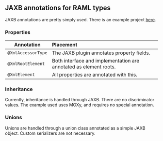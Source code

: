 ## JAXB annotations for RAML types

JAXB annotations are pretty simply used. There is an example project [here](examples/maven-examples/jaxb-example).

### Properties
Annotation | Placement |
-----------|:----------|
`@XmlAccessorType` | The JAXB plugin annotates property fields. |
`@XmlRootElement` | Both interface and implementation are annotated as element roots. |
`@XmlElement` | All properties are annotated with this. |

### Inheritance

Currently, inheritance is handled through JAXB.  There are no discriminator values.
The example used uses MOXy, and requires no special annotation.


### Unions

Unions are handled through a union class annotated as a simple JAXB object.
Custom serializers are not necessary.
